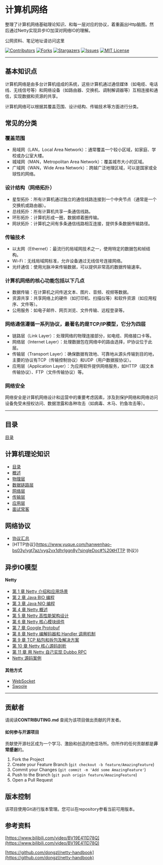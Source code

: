 # 计算机网络

整理了计算机网络基础理论知识、和每一层对应的协议，着重画出Http脑图。然后通过Netty实现异步IO加深对网络IO的理解。

公网资料、笔记地址请访问这里

<!-- PROJECT SHIELDS -->

[![Contributors][contributors-shield]][contributors-url]
[![Forks][forks-shield]][forks-url]
[![Stargazers][stars-shield]][stars-url]
[![Issues][issues-shield]][issues-url]
[![MIT License][license-shield]][license-url]
<!-- [![LinkedIn][linkedin-shield]][linkedin-url] -->

<!-- PROJECT LOGO -->

--------------------

## 基本知识点
计算机网络是由多台计算机组成的系统，这些计算机通过通信媒体（如电缆、电话线、无线信号等）和网络设备（如路由器、交换机、调制解调器等）互相连接和通信，实现数据和资源的共享。

计算机网络可以根据其覆盖范围、设计结构、传输技术等方面进行分类。

## 常见的分类

### 覆盖范围
+ 局域网（LAN，Local Area Network）：通常覆盖一个较小区域，如家庭、学校或办公室大楼。
+ 城域网（MAN，Metropolitan Area Network）：覆盖城市大小的区域。
+ 广域网（WAN，Wide Area Network）：跨越广泛地理区域，可以是国家或全球性的网络。

### 设计结构（网络拓扑）
+ 星型拓扑：所有计算机通过独立的通信线路连接到一个中央节点（通常是一个交换机或路由器）。
+ 总线拓扑：所有计算机共享一条通信线路。
+ 环形拓扑：计算机形成一圈，数据顺着圈传输。
+ 网状拓扑：计算机之间有多条通信线路相互连接，提供多条数据传输路径。

### 传输技术
+ 以太网（Ethernet）：最流行的局域网技术之一，使用特定的数据包和帧结构。
+ Wi-Fi：无线局域网标准，允许设备通过无线信号连接网络。
+ 光纤通信：使用光脉冲来传输数据，可以提供非常高的数据传输速率。

### 计算机网络的核心功能包括以下几点
+ 数据传输：在计算机之间传送文本、图片、音频、视频等数据。
+ 资源共享：共享网络上的硬件（如打印机、扫描仪等）和软件资源（如应用程序、文件等）。
+ 公用服务：如电子邮件、网页浏览、文件传输、远程登录等。

### 网络通信遵循一系列协议，最著名的是TCP/IP模型，它分为四层
+ 链路层（Link Layer）：处理网络的物理连接部分，如电缆、网络接口卡等。
+ 网络层（Internet Layer）：处理数据包在网络中的路由选择，IP协议位于此层。
+ 传输层（Transport Layer）：确保数据有效地、可靠地从源头传输到目的地，主要的协议有TCP（传输控制协议）和UDP（用户数据报协议）。
+ 应用层（Application Layer）：为应用软件提供网络服务，如HTTP（超文本传输协议）、FTP（文件传输协议）等。

### 网络安全
网络安全是计算机网络设计和运营中的重要考虑因素，涉及到保护网络和网络访问设备免受未授权访问、数据泄露和各种攻击（如病毒、木马、钓鱼攻击等）。


--------------------

## 目录

[目录](index.md)

## 计算机理论知识

+ [目录](https://www.yuque.com/hanwenhao-bs03y/ygt7az/rgziz584rvlgkfkn?singleDoc#%20《计算机网络》)
+ [概述](https://www.yuque.com/hanwenhao-bs03y/ygt7az/hngff4ecr4hg96gs?singleDoc#%20《01-概述》)
+ [物理层](https://www.yuque.com/hanwenhao-bs03y/ygt7az/yihte6g7zf4rr11a?singleDoc#%20《02-物理层》)
+ [数据链路层](https://www.yuque.com/hanwenhao-bs03y/ygt7az/ggmphycqdeehgv0h?singleDoc#%20《03-数据链路层》)
+ [网络层](https://www.yuque.com/hanwenhao-bs03y/ygt7az/ursmgfnafp0nhwqv?singleDoc#%20《04-网络层》)
+ [传输层](https://www.yuque.com/hanwenhao-bs03y/ygt7az/hrtzu51vbezyocg8?singleDoc#%20《05-传输层》)
+ [应用层](https://www.yuque.com/hanwenhao-bs03y/ygt7az/ug3dxqest0wq44mx?singleDoc#%20《06-应用层》)
+ [面试常客](https://www.yuque.com/hanwenhao-bs03y/ygt7az/rpzy09hi8w6th5c9?singleDoc#%20《07-面试常客》)


## 网络协议

+ [协议汇总](https://www.yuque.com/hanwenhao-bs03y/ygt7az/ppg9yiddr02875eo?singleDoc#%20《网络协议汇总》)
+ [HTTP协议](https://www.yuque.com/hanwenhao-bs03y/ygt7az/vyg2vx1dhrlggn8y?singleDoc#%20《HTTP 协议》)


## 异步IO模型

#### Netty

+ [第 1 章 Netty 介绍和应用场景](NIO/netty/netty_chapter/_content/chapter01.md)
+ [第 2 章 Java BIO 编程](NIO/netty/netty_chapter/_content/chapter02.md)
+ [第 3 章 Java NIO 编程](NIO/netty/netty_chapter/_content/chapter03.md)
+ [第 4 章 Netty 概述](NIO/netty/netty_chapter/_content/chapter04.md)
+ [第 5 章 Netty 高性能架构设计](NIO/netty/netty_chapter/_content/chapter05.md)
+ [第 6 章 Netty 核心模块组件](NIO/netty/netty_chapter/_content/chapter06.md)
+ [第 7 章 Google Protobuf](NIO/netty/netty_chapter/_content/chapter07.md)
+ [第 8 章 Netty 编解码器和 Handler 调用机制](NIO/netty/netty_chapter/_content/chapter08.md)
+ [第 9 章 TCP 粘包和拆包及解决方案](NIO/netty/netty_chapter/_content/chapter09.md)
+ [第 10 章 Netty 核心源码剖析](NIO/netty/netty_chapter/_content/chapter10.md)
+ [第 11 章 用 Netty 自己实现 Dubbo RPC](NIO/netty/netty_chapter/_content/chapter11.md)
+ [Netty 源码案例](https://github.com/dongzl/netty-handbook)

#### 其他方式

+ [WebSocket](https://developer.mozilla.org/zh-CN/docs/Web/API/WebSocket)
+ [Swoole](https://wiki.swoole.com/#/)


-------------------

## 贡献者

请阅读**CONTRIBUTING.md** 查阅为该项目做出贡献的开发者。

#### 如何参与开源项目

贡献使开源社区成为一个学习、激励和创造的绝佳场所。你所作的任何贡献都是**非常感谢**的。

1. Fork the Project
2. Create your Feature Branch (`git checkout -b feature/AmazingFeature`)
3. Commit your Changes (`git commit -m 'Add some AmazingFeature'`)
4. Push to the Branch (`git push origin feature/AmazingFeature`)
5. Open a Pull Request


## 版本控制

该项目使用Git进行版本管理。您可以在repository参看当前可用版本。

<!-- ## 作者 -->
<!--  -->
<!-- [小昊子](https://github.com/worst001) -->
<!--  -->
<!-- 制做不易，如果有帮到你就请作者喝杯咖啡吧! -->
<!--  -->
<!-- ![支付宝加微信](https://xiyou-oss.oss-cn-shanghai.aliyuncs.com/%E5%85%AC%E4%BC%97%E5%8F%B7%E4%B8%8E%E6%94%AF%E4%BB%98/%E6%94%AF%E4%BB%98%E5%AE%9D%E5%8A%A0%E5%BE%AE%E4%BF%A1.jpg) -->
<!--  -->
<!-- 作者无聊时做的测试游戏，完全免费哦！ -->
<!--  -->
<!-- ![公众号](https://xiyou-oss.oss-cn-shanghai.aliyuncs.com/%E5%85%AC%E4%BC%97%E5%8F%B7%E4%B8%8E%E6%94%AF%E4%BB%98/%E5%85%AC%E4%BC%97%E5%8F%B7%E5%B0%8F.jpg) -->


## 参考资料

[https://www.bilibili.com/video/BV19E411D78Q](https://www.bilibili.com/video/BV19E411D78Q)

[https://github.com/dongzl/netty-handbook](https://github.com/dongzl/netty-handbook)

<!-- links -->
[your-project-path]:shaojintian/Best_README_template
[contributors-shield]: https://img.shields.io/github/contributors/worst001/mkdocs_network.svg?style=flat-square
[contributors-url]: https://github.com/worst001/mkdocs_network/graphs/contributors
[forks-shield]: https://img.shields.io/github/forks/worst001/mkdocs_network.svg?style=flat-square
[forks-url]: https://github.com/worst001/mkdocs_network/network/members
[stars-shield]: https://img.shields.io/github/stars/worst001/mkdocs_network.svg?style=flat-square
[stars-url]: https://github.com/worst001/mkdocs_network/stargazers
[issues-shield]: https://img.shields.io/github/issues/worst001/mkdocs_network.svg?style=flat-square
[issues-url]: https://img.shields.io/github/issues/worst001/mkdocs_network.svg
[license-shield]: https://img.shields.io/github/license/worst001/mkdocs_network.svg?style=flat-square
[license-url]: https://github.com/worst001/mkdocs_network/blob/main/LICENSE.txt
<!-- [linkedin-shield]: https://img.shields.io/badge/-LinkedIn-black.svg?style=flat-square&logo=linkedin&colorB=555 -->
<!-- [linkedin-url]: https://linkedin.com/in/shaojintian -->
